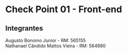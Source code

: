 # Check Point 01 - Front-end

## Integrantes
Augusto Bonomo Junior - RM: 565155 <br>
Nathanael Cândido Mattos Vieira - RM: 564990

